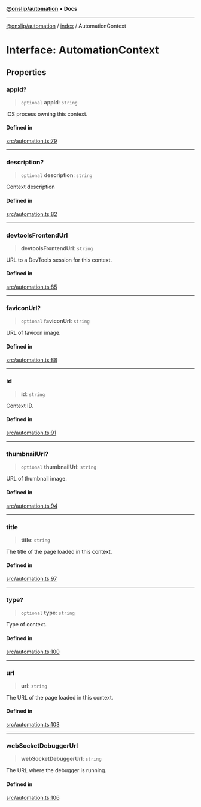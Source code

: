 [**@onslip/automation**](../../README.md) • **Docs**

***

[@onslip/automation](../../README.md) / [index](../README.md) / AutomationContext

# Interface: AutomationContext

## Properties

### appId?

> `optional` **appId**: `string`

iOS process owning this context.

#### Defined in

[src/automation.ts:79](https://github.com/Onslip/automation/blob/13befc40996d96bb2935315b372b921212adc8b4/src/automation.ts#L79)

***

### description?

> `optional` **description**: `string`

Context description

#### Defined in

[src/automation.ts:82](https://github.com/Onslip/automation/blob/13befc40996d96bb2935315b372b921212adc8b4/src/automation.ts#L82)

***

### devtoolsFrontendUrl

> **devtoolsFrontendUrl**: `string`

URL to a DevTools session for this context.

#### Defined in

[src/automation.ts:85](https://github.com/Onslip/automation/blob/13befc40996d96bb2935315b372b921212adc8b4/src/automation.ts#L85)

***

### faviconUrl?

> `optional` **faviconUrl**: `string`

URL of favicon image.

#### Defined in

[src/automation.ts:88](https://github.com/Onslip/automation/blob/13befc40996d96bb2935315b372b921212adc8b4/src/automation.ts#L88)

***

### id

> **id**: `string`

Context ID.

#### Defined in

[src/automation.ts:91](https://github.com/Onslip/automation/blob/13befc40996d96bb2935315b372b921212adc8b4/src/automation.ts#L91)

***

### thumbnailUrl?

> `optional` **thumbnailUrl**: `string`

URL of thumbnail image.

#### Defined in

[src/automation.ts:94](https://github.com/Onslip/automation/blob/13befc40996d96bb2935315b372b921212adc8b4/src/automation.ts#L94)

***

### title

> **title**: `string`

The title of the page loaded in this context.

#### Defined in

[src/automation.ts:97](https://github.com/Onslip/automation/blob/13befc40996d96bb2935315b372b921212adc8b4/src/automation.ts#L97)

***

### type?

> `optional` **type**: `string`

Type of context.

#### Defined in

[src/automation.ts:100](https://github.com/Onslip/automation/blob/13befc40996d96bb2935315b372b921212adc8b4/src/automation.ts#L100)

***

### url

> **url**: `string`

The URL of the page loaded in this context.

#### Defined in

[src/automation.ts:103](https://github.com/Onslip/automation/blob/13befc40996d96bb2935315b372b921212adc8b4/src/automation.ts#L103)

***

### webSocketDebuggerUrl

> **webSocketDebuggerUrl**: `string`

The URL where the debugger is running.

#### Defined in

[src/automation.ts:106](https://github.com/Onslip/automation/blob/13befc40996d96bb2935315b372b921212adc8b4/src/automation.ts#L106)
